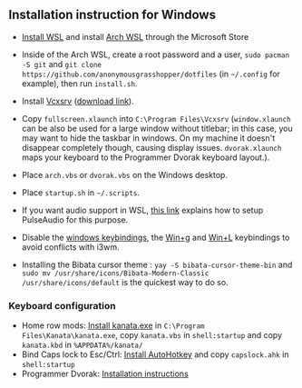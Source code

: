 ## Installation instruction for Windows
-  [Install WSL](https://learn.microsoft.com/en-us/windows/wsl/install) and install [Arch WSL](https://apps.microsoft.com/detail/9mznmnksm73x?hl=en-us&gl=US) through the Microsoft Store
- Inside of the Arch WSL, create a root password and a user, `sudo pacman -S git` and `git clone https://github.com/anonymousgrasshopper/dotfiles` (in `~/.config` for example), then run `install.sh`.

- Install [Vcxsrv](https://vcxsrv.com/) ([download link](https://sourceforge.net/projects/vcxsrv/files/latest/download)).

- Copy `fullscreen.xlaunch` into `C:\Program Files\Vcxsrv` (`window.xlaunch` can be also be used for a large window without titlebar; in this case, you may want to hide the taskbar in windows. On my machine it doesn't disappear completely though, causing display issues. `dvorak.xlaunch` maps your keyboard to the Programmer Dvorak keyboard layout.).
- Place `arch.vbs` or `dvorak.vbs` on the Windows desktop.
- Place `startup.sh` in `~/.scripts`.

- If you want audio support in WSL, [this link](https://www.reddit.com/r/bashonubuntuonwindows/comments/hrn1lz/wsl_sound_through_pulseaudio_solved/) explains how to setup PulseAudio for this purpose.

- Disable the [windows keybindings](https://www.top-password.com/blog/disable-windows-key-shortcuts-hotkeys-in-windows-10/), the [Win+g](https://stackoverflow.com/questions/51502871/how-to-block-wing-keyboard-event) and [Win+L](https://superuser.com/questions/1059511/how-to-disable-winl-in-windows-10) keybindings to avoid conflicts with i3wm.

- Installing the Bibata cursor theme : `yay -S bibata-cursor-theme-bin` and `sudo mv /usr/share/icons/Bibata-Modern-Classic /usr/share/icons/default` is the quickest way to do so.

### Keyboard configuration
- Home row mods: [Install kanata.exe](https://github.com/jtroo/kanata/releases/) in `C:\Program Files\Kanata\kanata.exe`, copy `kanata.vbs` in `shell:startup` and copy `kanata.kbd` in `%APPDATA%/kanata/`
- Bind Caps lock to Esc/Ctrl: [Install AutoHotkey](https:/autohotkey.com) and copy `capslock.ahk` in `shell:startup`
- Programmer Dvorak: [Installation instructions](https://www.kaufmann.no/roland/dvorak/winxp.html)
